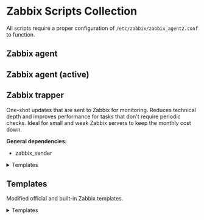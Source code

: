 # Zabbix Scripts Collection

All scripts require a proper configuration of `/etc/zabbix/zabbix_agent2.conf` to function.

## Zabbix agent


## Zabbix agent (active)


## Zabbix trapper

One-shot updates that are sent to Zabbix for monitoring. Reduces technical depth and improves performance for tasks that don't require periodic checks. Ideal for small and weak Zabbix servers to keep the monthly cost down.

**General dependencies:**
- zabbix_sender

<details>
<summary>Templates</summary>

### borgmatic

Checks backup status and collects repository statistics.

<details>
<summary>borgmatic</summary>

**Dependencies:**
- borgmatic
- jq (to parse repository statistics)

**Usage:** Register as callback in borgmatic. See [`borgmatic.sh`](./sender_scripts/borgmatic.sh) for usage examples.

**Macros:**
- `{$BORGMATIC_LAST_BACKUP_MAX_AGE}`: Max allowed age in seconds for successful backups (defaults to 1 day).

If borgmatic doesn't run or otherwise fails to execute the script, you will still receive a trigger warning when the max allowed backup age is exceeded. This works by having an item of type `CALCULATED` that updates periodically. Run the script at least once with the `done` argument to populate the item values.

</details>

### YUM Updates

Checks for available updates using `yum check-update`. Never miss out on important updates. Ideal when you have many servers that require regular maintenance and updates.

<details>
<summary>YUM Updates</summary>

**Dependencies:**
- yum

**Usage:** Install as cron job with your preferred schedule.

</details>

</details>

## Templates

Modified official and built-in Zabbix templates.

<details>
<summary>Templates</summary>

### Nextcloud by HTTP

Monitor Nextcloud without sacrificing security.

The built-in template wants you to configure an admin account with full read-write system access. 🤢

**Differences:**
- Uses the access token feature (`NC-Token`) of the `serverinfo` app to allow safe read-only access to the monitoring interface.
- User discovery and user monitoring is **disabled** because no safe read-only access to the required endpoint is available. See [nextcloud/server#26233](https://github.com/nextcloud/server/issues/26233) and [nextcloud/limit_login_to_ip#20](https://github.com/nextcloud/limit_login_to_ip/issues/20) for reference.
- Added Nextcloud server and apps update monitoring.
  - Checks if Nextcloud server updates are available.
  - Checks the number of apps that can be updated.
- Disabled some redundant items that clash with OS templates to avoid double monitoring.

</details>
